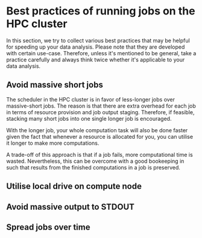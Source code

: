 # Best practices of running jobs on the HPC cluster

In this section, we try to collect various best practices that may be helpful for speeding up your data analysis.  Please note that they are developed with certain use-case. Therefore, unless it's mentioned to be general, take a practice carefully and always think twice whether it's applicable to your data analysis.

## Avoid massive short jobs

The scheduler in the HPC cluster is in favor of less-longer jobs over massive-short jobs. The reason is that there are extra overhead for each job in terms of resource provision and job output staging.  Therefore, if feasible, stacking many short jobs into one single longer job is encouraged.

With the longer job, your whole computation task will also be done faster given the fact that whenever a resource is allocated for you, you can utilise it longer to make more computations.

A trade-off of this approach is that if a job fails, more computational time is wasted. Nevertheless, this can be overcome with a good bookeeping in such that results from the finished computations in a job is preserved.

## Utilise local drive on compute node

## Avoid massive output to STDOUT

## Spread jobs over time
